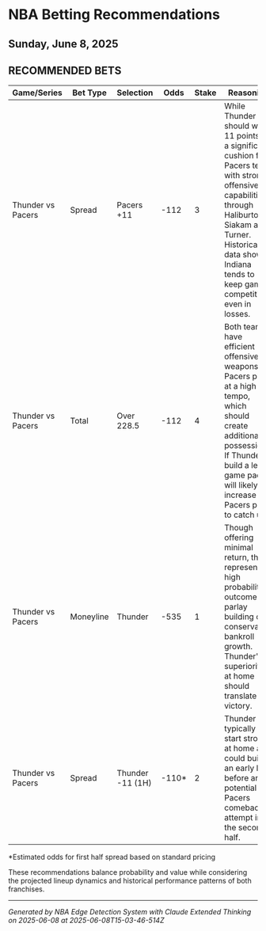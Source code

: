 # NBA Betting Recommendations
## Sunday, June 8, 2025

## RECOMMENDED BETS
| Game/Series | Bet Type | Selection | Odds | Stake | Reasoning |
|-------------|----------|-----------|------|-------|-----------|
| Thunder vs Pacers | Spread | Pacers +11 | -112 | 3 | While Thunder should win, 11 points is a significant cushion for a Pacers team with strong offensive capabilities through Haliburton, Siakam and Turner. Historical data shows Indiana tends to keep games competitive even in losses. |
| Thunder vs Pacers | Total | Over 228.5 | -112 | 4 | Both teams have efficient offensive weapons. Pacers play at a high tempo, which should create additional possessions. If Thunder build a lead, game pace will likely increase as Pacers push to catch up. |
| Thunder vs Pacers | Moneyline | Thunder | -535 | 1 | Though offering minimal return, this represents a high probability outcome for parlay building or conservative bankroll growth. Thunder's superiority at home should translate to a victory. |
| Thunder vs Pacers | Spread | Thunder -11 (1H) | -110* | 2 | Thunder typically start strong at home and could build an early lead before any potential Pacers comeback attempt in the second half. |

*Estimated odds for first half spread based on standard pricing

These recommendations balance probability and value while considering the projected lineup dynamics and historical performance patterns of both franchises.

---
*Generated by NBA Edge Detection System with Claude Extended Thinking on 2025-06-08 at 2025-06-08T15-03-46-514Z*
